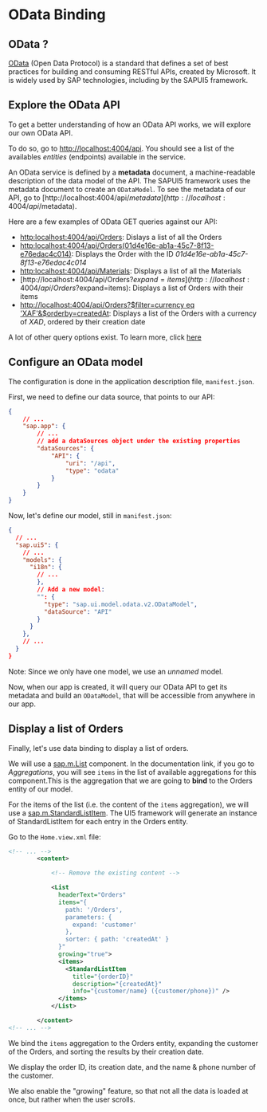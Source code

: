 # OData Binding

## OData ?
[OData](https://www.odata.org/) (Open Data Protocol) is a standard that defines a set of best practices for building and consuming RESTful APIs, created by Microsoft. It is widely used by SAP technologies, including by the SAPUI5 framework.

## Explore the OData API
To get a better understanding of how an OData API works, we will explore our own OData API.

To do so, go to [http://localhost:4004/api](http://localhost:4004/api). You should see a list of the availables *entities* (endpoints) available in the service.

An OData service is defined by a **metadata** document, a machine-readable description of the data model of the API. The SAPUI5 framework uses the metadata document to create an `ODataModel`. To see the metadata of our API, go to [http://localhost:4004/api/$metadata](http://localhost:4004/api/$metadata).

Here are a few examples of OData GET queries against our API:
- [http:localhost:4004/api/Orders](http:localhost:4004/api/Orders): Dislays a list of all the Orders
- [http:localhost:4004/api/Orders(01d4e16e-ab1a-45c7-8f13-e76edac4c014)](http:localhost:4004/api/Orders(01d4e16e-ab1a-45c7-8f13-e76edac4c014)): Displays the Order with the ID *01d4e16e-ab1a-45c7-8f13-e76edac4c014*
- [http:localhost:4004/api/Materials](http:localhost:4004/api/Materials): Displays a list of all the Materials
- [http://localhost:4004/api/Orders?$expand=items](http://localhost:4004/api/Orders?$expand=items): Displays a list of Orders with their items
- [http://localhost:4004/api/Orders?$filter=currency eq 'XAF'&$orderby=createdAt](http://localhost:4004/api/Orders?$filter=currency%20eq%20%27XAF%27&$orderby=createdAt): Displays a list of the Orders with a currency of *XAD*, ordered by their creation date

A lot of other query options exist. To learn more, click [here](https://www.odata.org/documentation/odata-version-2-0/uri-conventions/)

## Configure an OData model
The configuration is done in the application description file, `manifest.json`.

First, we need to define our data source, that points to our API:
```json
{
    // ...
    "sap.app": {
        // ...
        // add a dataSources object under the existing properties
        "dataSources": {
            "API": {
                "uri": "/api",
                "type": "odata"
            }
        }
    }
}
```

Now, let's define our model, still in `manifest.json`:
```json
{
  // ...
  "sap.ui5": {
    // ...
    "models": {
      "i18n": {
        // ...
        },
        // Add a new model:
        "": {
          "type": "sap.ui.model.odata.v2.ODataModel",
          "dataSource": "API"
        }
      }
    },
    // ...
  }
}
```

Note: Since we only have one model, we use an *unnamed* model.

Now, when our app is created, it will query our OData API to get its metadata and build an `ODataModel`, that will be accessible from anywhere in our app.

## Display a list of Orders

Finally, let's use data binding to display a list of orders.

We will use a [sap.m.List](https://sapui5.hana.ondemand.com/#/api/sap.m.List) component. In the documentation link, if you go to *Aggregations*, you will see `items` in the list of available aggregations for this component.This is the aggregation that we are going to **bind** to the Orders entity of our model.

For the items of the list (i.e. the content of the `items` aggregation), we will use a [sap.m.StandardListItem](https://sapui5.hana.ondemand.com/#/api/sap.m.StandardListItem). The UI5 framework will generate an instance of StandardListItem for each entry in the Orders entity.

Go to the `Home.view.xml` file:
```xml
<!-- ... -->
        <content>

            <!-- Remove the existing content -->

            <List
              headerText="Orders"
              items="{
                path: '/Orders',
                parameters: {
                  expand: 'customer'
                },
                sorter: { path: 'createdAt' }
              }"
              growing="true">
              <items>
                <StandardListItem
                  title="{orderID}"
                  description="{createdAt}"
                  info="{customer/name} ({customer/phone})" />
              </items>
            </List>

        </content>
<!-- ... -->
```

We bind the `items` aggregation to the Orders entity, expanding the customer of the Orders, and sorting the results by their creation date.

We display the order ID, its creation date, and the name & phone number of the customer.

We also enable the "growing" feature, so that not all the data is loaded at once, but rather when the user scrolls.